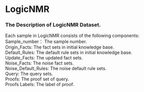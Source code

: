# LogicNMR

### The Description of LogicNMR Dataset.
Each sample in LogicNMR consists of the following components:<br />
Sample_number： The sample number. <br />
Origin_Facts: The fact sets in initial knowledge base.<br />
Default_Rules: The default rule sets in initial knowledge base.<br />
Update_Facts: The updated fact sets.<br />
Noise_Facts: The noise fact sets.<br />
Noise_Default_Rules: The noise default rule sets.<br />
Query: The query sets.<br />
Proofs: The proof set of query.<br />
Proofs Labels: The label of proof.

